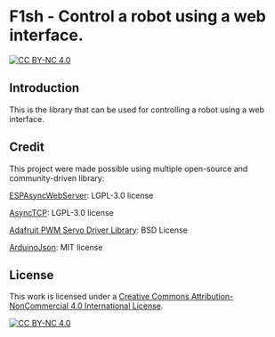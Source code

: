 # F1sh - Control a robot using a web interface.

[![CC BY-NC 4.0][cc-by-nc-shield]][cc-by-nc]

## Introduction
This is the library that can be used for controlling a robot using a web interface.

## Credit

This project were made possible using multiple open-source and community-driven library:

[ESPAsyncWebServer](https://github.com/ESP32Async/ESPAsyncWebServer.git): LGPL-3.0 license

[AsyncTCP](https://github.com/ESP32Async/AsyncTCP.git): LGPL-3.0 license

[Adafruit PWM Servo Driver Library](https://github.com/adafruit/Adafruit-PWM-Servo-Driver-Library.git): BSD License

[ArduinoJson](https://github.com/bblanchon/ArduinoJson.git): MIT license

## License
This work is licensed under a
[Creative Commons Attribution-NonCommercial 4.0 International License][cc-by-nc].

[![CC BY-NC 4.0][cc-by-nc-image]][cc-by-nc]

[cc-by-nc]: https://creativecommons.org/licenses/by-nc/4.0/
[cc-by-nc-image]: https://licensebuttons.net/l/by-nc/4.0/88x31.png
[cc-by-nc-shield]: https://img.shields.io/badge/License-CC%20BY--NC%204.0-lightgrey.svg
